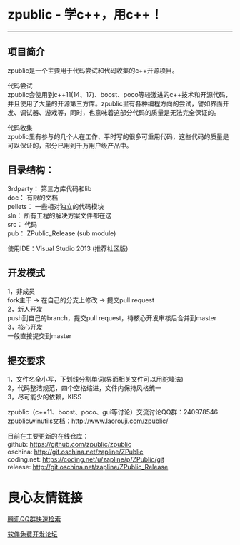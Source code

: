 zpublic - 学c++，用c++！
======================
----------------------
  
  
项目简介
----------
zpublic是一个主要用于代码尝试和代码收集的c++开源项目。  

代码尝试  
    zpublic会使用到c++11(14、17)、boost、poco等较激进的c++技术和开源代码，并且使用了大量的开源第三方库。zpublic里有各种编程方向的尝试，譬如界面开发、调试器、游戏等，同时，也意味着这部分代码的质量是无法完全保证的。  

代码收集  
    zpublic里有参与的几个人在工作、平时写的很多可重用代码，这些代码的质量是可以保证的，部分已用到千万用户级产品中。  

目录结构：
----------
3rdparty：           第三方库代码和lib  
doc：                有限的文档  
pellets：            一些相对独立的代码模块  
sln：                所有工程的解决方案文件都在这  
src：                代码  
pub：                ZPublic_Release (sub module)  

使用IDE：Visual Studio 2013 (推荐社区版)   

开发模式
----------
1，非成员  
    fork主干 -> 在自己的分支上修改 -> 提交pull request  
2，新人开发  
    push到自己的branch，提交pull request，待核心开发审核后合并到master  
3，核心开发  
    一般直接提交到master  

提交要求
----------
1，文件名全小写，下划线分割单词(界面相关文件可以用驼峰法)  
2，代码整洁规范，四个空格缩进，文件内保持风格统一  
3，尽可能少的依赖，KISS  

zpublic（c++11、boost、poco、gui等讨论）交流讨论QQ群：240978546  
zpublic\winutils文档：http://www.laorouji.com/zpublic/  

目前在主要更新的在线仓库：  
github:         https://github.com/zpublic/zpublic  
oschina:        http://git.oschina.net/zapline/ZPublic  
coding.net:     https://coding.net/u/zapline/p/ZPublic/git  
release:        http://git.oschina.net/zapline/ZPublic_Release  


 # 良心友情链接

[腾讯QQ群快速检索](http://u.720life.cn/s/8cf73f7c)

[软件免费开发论坛](http://u.720life.cn/s/bbb01dc0)